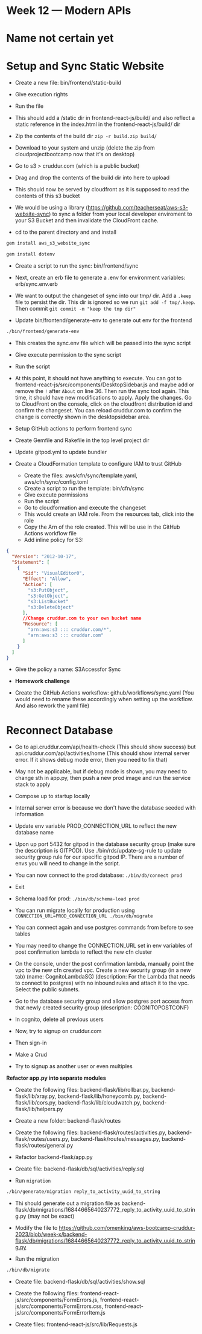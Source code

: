 # Week 12 — Modern APIs



# Name not certain yet

# Setup and Sync Static Website

- Create a new file: bin/frontend/static-build
- Give execution rights
- Run the file
- This should add a /static dir in frontend-react-js/build/ and also reflect a static reference in the index.html in the frontend-react-js/build/ dir
- Zip the contents of the build dir `zip -r build.zip build/`
- Download to your system and unzip (delete the zip from cloudprojectbootcamp now that it's on desktop)
- Go to s3 > cruddur.com (which is a public bucket)
- Drag and drop the contents of the build dir into here to upload
- This should now be served by cloudfront as it is supposed to read the contents of this s3 bucket

- We would be using a library (https://github.com/teacherseat/aws-s3-website-sync) to sync a folder from your local developer enviroment to your S3 Bucket and then invalidate the CloudFront cache.

- cd to the parent directory and and install
```sh
gem install aws_s3_website_sync

gem install dotenv
```

- Create a script to run the sync: bin/frontend/sync
- Next, create an erb file to generate a .env for environment variables: erb/sync.env.erb
- We want to output the changeset of sync into our tmp/ dir. Add a `.keep` file to persist the dir. This dir is ignored so we run `git add -f tmp/.keep`. Then commit `git commit -m "keep the tmp dir"`

- Update bin/frontend/generate-env to generate out env for the frontend
```sh
./bin/frontend/generate-env
```
- This creates the sync.env file which will be passed into the sync script

- Give execute permission to the sync script

- Run the script

- At this point, it should not have anything to execute. You can got to frontend-react-js/src/components/DesktopSidebar.js and maybe add or remove the `!` after `About` on line 36. Then run the sync tool again. This time, it should have new modifications to apply. Apply the changes. Go to CloudFront on the console, click on the cloudfront distribution id and confirm the changeset. You can reload cruddur.com to confirm the change is correctly shown in the desktopsidebar area.

+ Setup GitHub actions to perform frontend sync

- Create Gemfile and Rakefile in the top level project dir

- Update gitpod.yml to update bundler

- Create a CloudFormation template to configure IAM to trust GitHub
  - Create the files: aws/cfn/sync/template.yaml, aws/cfn/sync/config.toml
  - Create a script to run the template: bin/cfn/sync
  - Give execute permissions
  - Run the script
  - Go to cloudformation and execute the changeset
  - This would create an IAM role. From the resources tab, click into the role
  - Copy the Arn of the role created. This will be use in the GitHub Actions workflow file
  - Add inline policy for S3:
```json
{
  "Version": "2012-10-17",
  "Statement": [
    {
      "Sid": "VisualEditor0",
      "Effect": "Allow",
      "Action": [
        "s3:PutObject",
        "s3:GetObject",
        "s3:ListBucket"
        "s3:DeleteObject"
      ],
      //Change cruddur.com to your own bucket name
      "Resource": [
        "arn:aws:s3 ::: cruddur.com/*",
        "arn:aws:s3 ::: cruddur.com"
      ]
    }
  ]
}
```
- Give the policy a name: S3Accessfor Sync

- **Homework challenge**
- Create the GitHub Actions worksflow: github/workflows/sync.yaml (You would need to rename these accordingly when setting up the workflow. And also rework the yaml file)


# Reconnect Database

- Go to api.cruddur.com/api/health-check (This should show success) but api.cruddur.com/api/activities/home (This should show internal server error. If it shows debug mode error, then you need to fix that)

- May not be applicable, but if debug mode is shown, you may need to change sth in app.py, then push a new prod image and run the service stack to apply

- Compose up to startup locally

- Internal server error is because we don't have the database seeded with information

+ Update env variable PROD_CONNECTION_URL to reflect the new database name

- Upon up port 5432 for gitpod in the database security group (make sure the description is GITPOD). Use ./bin/rds/update-sg-rule to update security group rule for our specific gitpod IP. There are a number of envs you will need to change in the script.

- You can now connect to the prod database: `./bin/db/connect prod`
- Exit

- Schema load for prod: `./bin/db/schema-load prod`

- You can run migrate locally for production using `CONNECTION_URL=PROD_CONNECTION_URL ./bin/db/migrate`
- You can connect again and use postgres commands from before to see tables

- You may need to change the CONNECTION_URL set in env variables of post confirmation lambda to reflect the new cfn cluster
- On the console, under the post confirmation lambda, manually point the vpc to the new cfn created vpc. Create a new security group (in a new tab) (name: CognitoLambdaSG) (description: For the Lambda that needs to connect to postgres) with no inbound rules and attach it to the vpc. Select the public subnets. 
- Go to the database security group and allow postgres port access from that newly created security group (description: COGNITOPOSTCONF)

- In cognito, delete all previous users

- Now, try to signup on cruddur.com
- Then sign-in
- Make a Crud

- Try to signup as another user or even multiples

**Refactor app.py into separate modules**

- Create the following files: backend-flask/lib/rollbar.py, backend-flask/lib/xray.py, backend-flask/lib/honeycomb.py, backend-flask/lib/cors.py, backend-flask/lib/cloudwatch.py, backend-flask/lib/helpers.py

- Create a new folder: backend-flask/routes
- Create the following files: backend-flask/routes/activities.py, backend-flask/routes/users.py, backend-flask/routes/messages.py, backend-flask/routes/general.py
- Refactor backend-flask/app.py

- Create file: backend-flask/db/sql/activities/reply.sql

- Run `migration`

```sh
./bin/generate/migration reply_to_activity_uuid_to_string
```
- Thi should generate out a migration file as backend-flask/db/migrations/16844665640237772_reply_to_activity_uuid_to_string.py (may not be exact)

- Modify the file to https://github.com/omenking/aws-bootcamp-cruddur-2023/blob/week-x/backend-flask/db/migrations/16844665640237772_reply_to_activity_uuid_to_string.py

- Run the migration
```sh
./bin/db/migrate
```

- Create file: backend-flask/db/sql/activities/show.sql

- Create the following files: frontend-react-js/src/components/FormErrors.js, frontend-react-js/src/components/FormErrors.css, frontend-react-js/src/components/FormErrorItem.js

- Create files: frontend-react-js/src/lib/Requests.js
